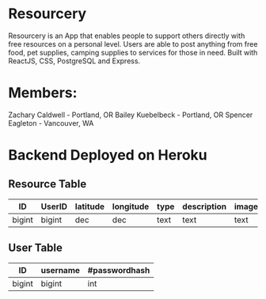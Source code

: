 # Resourcery

Resourcery is an App that enables people to support others directly with free resources on a personal level.
Users are able to post anything from free food, pet supplies, camping supplies to services for those in need.
Built with ReactJS, CSS, PostgreSQL and Express.

# Members:

Zachary Caldwell - Portland, OR
Bailey Kuebelbeck - Portland, OR
Spencer Eagleton - Vancouver, WA

# Backend Deployed on Heroku

## Resource Table

| ID     | UserID | latitude | longitude | type | description | image | address |
| ------ | ------ | -------- | --------- | ---- | ----------- | ----- | ------- |
| bigint | bigint | dec      | dec       | text | text        | text  | text    |


## User Table

| ID     | username | #passwordhash |
| ------ | -------- | ------------- |
| bigint | bigint   | int           |

